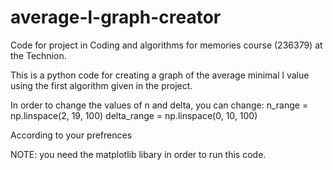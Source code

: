# average-l-graph-creator

Code for project in Coding and algorithms for memories course (236379) at the Technion.

This is a python code for creating a graph of the average minimal l value using the first algorithm given in the project.

In order to change the values of n and delta, you can change:
n_range = np.linspace(2, 19, 100)
delta_range = np.linspace(0, 10, 100)

According to your prefrences

NOTE: you need the matplotlib libary in order to run this code.
